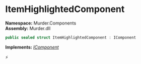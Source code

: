 # ItemHighlightedComponent

**Namespace:** Murder.Components \
**Assembly:** Murder.dll

```csharp
public sealed struct ItemHighlightedComponent : IComponent
```

**Implements:** _[IComponent](/Bang/Components/IComponent.html)_



⚡